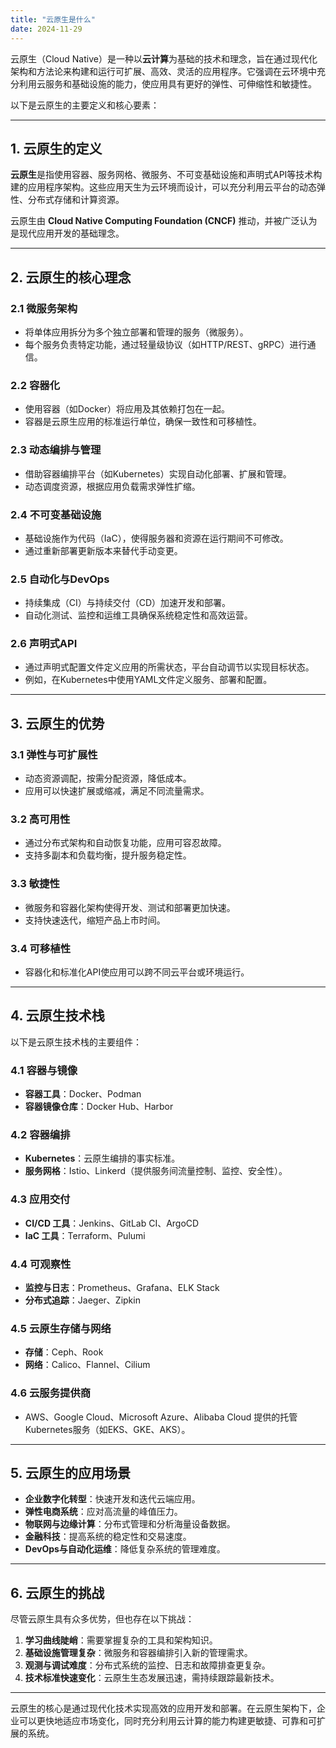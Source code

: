 ```yaml
---
title: "云原生是什么"
date: 2024-11-29
---
```


云原生（Cloud Native）是一种以**云计算**为基础的技术和理念，旨在通过现代化架构和方法论来构建和运行可扩展、高效、灵活的应用程序。它强调在云环境中充分利用云服务和基础设施的能力，使应用具有更好的弹性、可伸缩性和敏捷性。

以下是云原生的主要定义和核心要素：

---

## **1. 云原生的定义**
**云原生**是指使用容器、服务网格、微服务、不可变基础设施和声明式API等技术构建的应用程序架构。这些应用天生为云环境而设计，可以充分利用云平台的动态弹性、分布式存储和计算资源。

云原生由 **Cloud Native Computing Foundation (CNCF)** 推动，并被广泛认为是现代应用开发的基础理念。

---

## **2. 云原生的核心理念**
### **2.1 微服务架构**
- 将单体应用拆分为多个独立部署和管理的服务（微服务）。
- 每个服务负责特定功能，通过轻量级协议（如HTTP/REST、gRPC）进行通信。

### **2.2 容器化**
- 使用容器（如Docker）将应用及其依赖打包在一起。
- 容器是云原生应用的标准运行单位，确保一致性和可移植性。

### **2.3 动态编排与管理**
- 借助容器编排平台（如Kubernetes）实现自动化部署、扩展和管理。
- 动态调度资源，根据应用负载需求弹性扩缩。

### **2.4 不可变基础设施**
- 基础设施作为代码（IaC），使得服务器和资源在运行期间不可修改。
- 通过重新部署更新版本来替代手动变更。

### **2.5 自动化与DevOps**
- 持续集成（CI）与持续交付（CD）加速开发和部署。
- 自动化测试、监控和运维工具确保系统稳定性和高效运营。

### **2.6 声明式API**
- 通过声明式配置文件定义应用的所需状态，平台自动调节以实现目标状态。
- 例如，在Kubernetes中使用YAML文件定义服务、部署和配置。

---

## **3. 云原生的优势**
### **3.1 弹性与可扩展性**
- 动态资源调配，按需分配资源，降低成本。
- 应用可以快速扩展或缩减，满足不同流量需求。

### **3.2 高可用性**
- 通过分布式架构和自动恢复功能，应用可容忍故障。
- 支持多副本和负载均衡，提升服务稳定性。

### **3.3 敏捷性**
- 微服务和容器化架构使得开发、测试和部署更加快速。
- 支持快速迭代，缩短产品上市时间。

### **3.4 可移植性**
- 容器化和标准化API使应用可以跨不同云平台或环境运行。

---

## **4. 云原生技术栈**
以下是云原生技术栈的主要组件：

### **4.1 容器与镜像**
- **容器工具**：Docker、Podman
- **容器镜像仓库**：Docker Hub、Harbor

### **4.2 容器编排**
- **Kubernetes**：云原生编排的事实标准。
- **服务网格**：Istio、Linkerd（提供服务间流量控制、监控、安全性）。

### **4.3 应用交付**
- **CI/CD 工具**：Jenkins、GitLab CI、ArgoCD
- **IaC 工具**：Terraform、Pulumi

### **4.4 可观察性**
- **监控与日志**：Prometheus、Grafana、ELK Stack
- **分布式追踪**：Jaeger、Zipkin

### **4.5 云原生存储与网络**
- **存储**：Ceph、Rook
- **网络**：Calico、Flannel、Cilium

### **4.6 云服务提供商**
- AWS、Google Cloud、Microsoft Azure、Alibaba Cloud 提供的托管Kubernetes服务（如EKS、GKE、AKS）。

---

## **5. 云原生的应用场景**
- **企业数字化转型**：快速开发和迭代云端应用。
- **弹性电商系统**：应对高流量的峰值压力。
- **物联网与边缘计算**：分布式管理和分析海量设备数据。
- **金融科技**：提高系统的稳定性和交易速度。
- **DevOps与自动化运维**：降低复杂系统的管理难度。

---

## **6. 云原生的挑战**
尽管云原生具有众多优势，但也存在以下挑战：
1. **学习曲线陡峭**：需要掌握复杂的工具和架构知识。
2. **基础设施管理复杂**：微服务和容器编排引入新的管理需求。
3. **观测与调试难度**：分布式系统的监控、日志和故障排查更复杂。
4. **技术标准快速变化**：云原生生态发展迅速，需持续跟踪最新技术。

---

云原生的核心是通过现代化技术实现高效的应用开发和部署。在云原生架构下，企业可以更快地适应市场变化，同时充分利用云计算的能力构建更敏捷、可靠和可扩展的系统。
